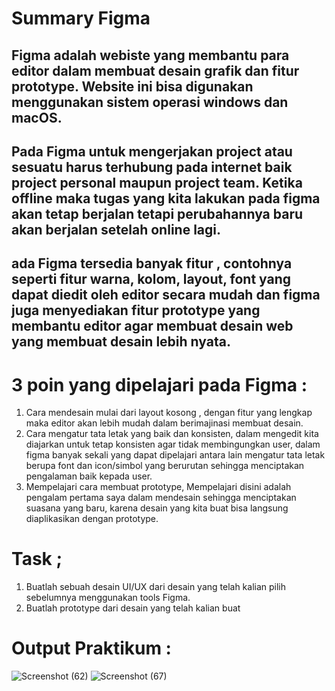 # Summary Figma
## Figma adalah webiste yang membantu para editor dalam membuat desain grafik dan fitur prototype. Website ini bisa digunakan menggunakan sistem operasi windows dan macOS.
## Pada Figma untuk mengerjakan project atau sesuatu harus terhubung pada internet baik project personal maupun project team. Ketika offline maka tugas yang kita lakukan pada figma akan tetap berjalan tetapi perubahannya baru akan berjalan setelah online lagi.
## ada Figma tersedia banyak fitur , contohnya seperti fitur warna, kolom, layout, font yang dapat diedit oleh editor secara mudah dan figma juga menyediakan fitur prototype yang membantu editor agar membuat desain web yang membuat desain lebih nyata.
# 3 poin yang dipelajari pada Figma :
1.	Cara mendesain mulai dari layout kosong , dengan fitur yang lengkap maka editor akan lebih mudah dalam berimajinasi membuat desain.
2.	Cara mengatur tata letak yang baik dan konsisten, dalam mengedit kita diajarkan untuk tetap konsisten agar tidak membingungkan user, dalam figma banyak sekali yang dapat dipelajari antara lain mengatur tata letak berupa font dan icon/simbol yang berurutan sehingga menciptakan pengalaman baik kepada user.
3.	Mempelajari cara membuat prototype, Mempelajari disini adalah pengalam pertama saya dalam mendesain sehingga menciptakan suasana yang baru, karena desain yang kita buat bisa langsung diaplikasikan dengan prototype.

# Task ; 
1.	Buatlah sebuah desain UI/UX dari desain yang telah kalian pilih sebelumnya menggunakan tools Figma.
2.	Buatlah prototype dari desain yang telah kalian buat
# Output Praktikum :
![Screenshot (62)](https://user-images.githubusercontent.com/100126100/155653100-b8791fdb-0d5f-44d8-9a05-8925f845c3a1.png)
![Screenshot (67)](https://user-images.githubusercontent.com/100126100/155653108-aaac97b0-c004-4d38-9098-d65e4b797222.png)
